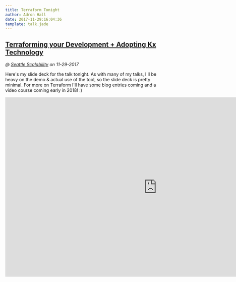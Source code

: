 ```yaml
---
title: Terraform Tonight
author: Adron Hall
date: 2017-11-29:16:04:36
template: talk.jade
---
```

## [Terraforming your Development + Adopting Kx Technology](https://www.meetup.com/Seattle-Scalability-Meetup/events/237772278/)
*@ [Seattle Scalability](https://www.meetup.com/Seattle-Scalability-Meetup/) on 11-29-2017*

Here's my slide deck for the talk tonight. As with many of my talks, I'll be heavy on the demo & actual use of the tool, so the slide deck is pretty minimal. For more on Terraform I'll have some blog entries coming and a video course coming early in 2018! :)

<iframe src="https://docs.google.com/presentation/d/e/2PACX-1vRDhuapHHXNwSjJK4QxPPXyXRDwapkl5gBvkcmYgtOxwQsbn0GGmWdojdusgWwNuh_kzPEIF3NBmWrC/embed?start=false&loop=false&delayms=3000" frameborder="0" width="960" height="569" allowfullscreen="true" mozallowfullscreen="true" webkitallowfullscreen="true"></iframe>